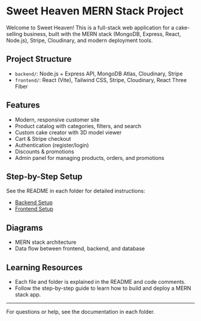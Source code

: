 # Sweet Heaven MERN Stack Project

Welcome to Sweet Heaven! This is a full-stack web application for a cake-selling business, built with the MERN stack (MongoDB, Express, React, Node.js), Stripe, Cloudinary, and modern deployment tools.

## Project Structure

- `backend/`: Node.js + Express API, MongoDB Atlas, Cloudinary, Stripe
- `frontend/`: React (Vite), Tailwind CSS, Stripe, Cloudinary, React Three Fiber

## Features

- Modern, responsive customer site
- Product catalog with categories, filters, and search
- Custom cake creator with 3D model viewer
- Cart & Stripe checkout
- Authentication (register/login)
- Discounts & promotions
- Admin panel for managing products, orders, and promotions

## Step-by-Step Setup

See the README in each folder for detailed instructions:

- [Backend Setup](./backend/README.md)
- [Frontend Setup](./frontend/README.md)

## Diagrams

- MERN stack architecture
- Data flow between frontend, backend, and database

## Learning Resources

- Each file and folder is explained in the README and code comments.
- Follow the step-by-step guide to learn how to build and deploy a MERN stack app.

---

For questions or help, see the documentation in each folder.
